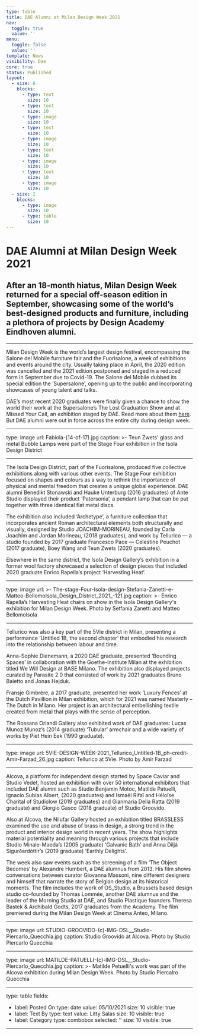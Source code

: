 ```yaml
---
type: table
title: DAE Alumni at Milan Design Week 2021
nav:
  toggle: true
  value: ''
menu:
  toggle: false
  value: ''
template: News
visibility: Dae
core: true
status: Published
layout:
  - size: 6
    blocks:
      - type: text
        size: 10
      - type: text
        size: 10
      - type: image
        size: 10
      - type: text
        size: 10
      - type: image
        size: 10
      - type: text
        size: 10
      - type: image
        size: 10
      - type: text
        size: 10
      - type: image
        size: 10
  - size: 2
    blocks:
      - type: image
        size: 10
      - type: table
        size: 10
---
```


# DAE Alumni at Milan Design Week 2021

## After an 18-month hiatus, Milan Design Week returned for a special off-season edition in September, showcasing some of the world’s best-designed products and furniture, including a plethora of projects by Design Academy Eindhoven alumni.

---

Milan Design Week is the world’s largest design festival, encompassing the Salone del Mobile furniture fair and the Fuorisalone, a week of exhibitions and events around the city. Usually taking place in April, the 2020 edition was cancelled and the 2021 edition postponed and staged in a reduced form in September due to Covid-19. The Salone del Mobile dubbed its special edition the ‘Supersalone’, opening up to the public and incorporating showcases of young talent and talks.  

DAE’s most recent 2020 graduates were finally given a chance to show the world their work at the Supersalone’s The Lost Graduation Show and at Missed Your Call, an exhibition staged by DAE. Read more about them [here](https://www.designacademy.nl/p/about-dae/news/missed-your-call-and-the-lost-graduation-show-at-milan-design-week-2021). But DAE alumni were out in force across the entire city during design week.

---

type: image
url: Fabiola-(14-of-17).jpg
caption: >-
  Teun Zwets' glass and metal Bubble Lamps were part of the Stage Four
  exhibition in the Isola Design District

---

The Isola Design District, part of the Fuorisalone, produced five collective exhibitions along with various other events. The Stage Four exhibition focused on shapes and colours as a way to rethink the importance of physical and mental freedom that creates a unique global experience. DAE alumni Benedikt Stonawski and Hauke Unterburg (2016 graduates) of Ante Studio displayed their product ‘Patersonia’, a pendant lamp that can be put together with three identical flat metal discs. 

The exhibition also included ‘Archetype’, a furniture collection that incorporates ancient Roman architectural elements both structurally and visually, designed by Studio JOACHIM-MORINEAU, founded by Carla Joachim and Jordan Morineau, (2018 graduates), and work by Tellurico — a studio founded by 2017 graduate Francesco Pace — Celestine Peuchot (2017 graduate), Boey Wang and Teun Zwets (2020 graduates). 

Elsewhere in the same district, the Isola Design Gallery’s exhibition in a former wool factory showcased a selection of design pieces that included 2020 graduate Enrico Rapella’s project ‘Harvesting Heat’.

---

type: image
url: >-
  The-stage-Four-Isola-design-Stefania-Zanetti-e-Matteo-BellomoIsola_Design_District_2021_-121.jpg
caption: >-
  Enrico Rapella’s Harvesting Heat chairs on show in the Isola Design Gallery's
  exhibition for Milan Design Week. Photo by Setfania Zanetti and Matteo
  Bellomolsola

---

Tellurico was also a key part of the 5Vie district in Milan, presenting a performance ‘Untitled 1B, the second chapter’ that embodied his research into the relationship between labour and time. 

Anna-Sophie Dienemann, a 2020 DAE graduate, presented ‘Bounding Spaces’ in collaboration with the Goethe-Institute Milan at the exhibition titled We Will Design at BASE Milano. The exhibition also displayed projects curated by Parasite 2.0 that consisted of work by 2021 graduates Bruno Baietto and Jonas Hejduk. 

Fransje Gimbrère, a 2017 graduate, presented her work ‘Luxury Fences’ at the Dutch Pavillion in Milan exhibition, which for 2021 was named Masterly – The Dutch in Milano. Her project is an architectural embellishing textile created from metal that plays with the sense of perception.

The Rossana Orlandi Gallery also exhibited work of DAE graduates: Lucas Munoz Munoz’s (2014 graduate) ‘Tubular’ armchair and a wide variety of works by Piet Hein Eek (1990 graduate).

---

type: image
url: 5VIE-DESIGN-WEEK-2021_Tellurico_Untitled-1B_ph-credit-Amir-Farzad_26.jpg
caption: Tellurico at 5Vie. Photo by Amir Farzad

---

Alcova, a platform for independent design started by Space Caviar and Studio Vedèt, hosted an exhibition with over 50 international exhibitors that included DAE alumni such as Studio Benjamin Motoc, Matilde Patuelli, Ignacio Subías Albert, (2020 graduates) and Ismaël Rifaï and Héloïse Charital of Studiolow (2019 graduates) and Gianmaria Della Ratta (2019 graduate) and Giorgio Gasco (2018 graduate) of Studio Groovido. 

Also at Alcova, the Nilufar Gallery hosted an exhibition titled BRASSLESS examined the use and abuse of brass in design, a strong trend in the product and interior design world in recent years. The show highlights material potentiality and meaning through various projects that include Studio Minale-Maeda’s (2005 graduate) ‘Galvanic Bath’ and Anna Diljá Sigurðardóttir’s (2019 graduate) ‘Earthly Delights’.

The week also saw events such as the screening of a film ‘The Object Becomes’ by Alexandre Humbert, a DAE alumnus from 2013. His film shows conversations between curator Giovanna Massoni, nine different designers and himself that narrate the story of Belgian design at its historical moments. The film includes the work of OS_Studio, a Brussels based design studio co-founded by Thomas Lommée, another DAE alumnus and the leader of the Morning Studio at DAE, and Studio Plastique founders Theresa Bastek & Archibald Godts, 2017 graduates from the Academy. The film premiered during the Milan Design Week at Cinema Anteo, Milano.

---

type: image
url: STUDIO-GROOVIDO-(c)-IMG-DSL__Studio-Piercarlo_Quecchia.jpg
caption: Studio Groovido at Alcova. Photo by Studio Piercarlo Quecchia

---

type: image
url: MATILDE-PATUELLI-(c)-IMG-DSL__Studio-Piercarlo_Quecchia.jpg
caption: >-
  Matilde Petuelli's work was part of the Alcova exhibition during Milan Design
  Week. Photo by Studio Piercalro Quecchia

---

type: table
fields:
  - label: Posted On
    type: date
    value: 05/10/2021
    size: 10
    visible: true
  - label: Text By
    type: text
    value: Litty Salas
    size: 10
    visible: true
  - label: Category
    type: combobox
    selected: ''
    size: 10
    visible: true

---

